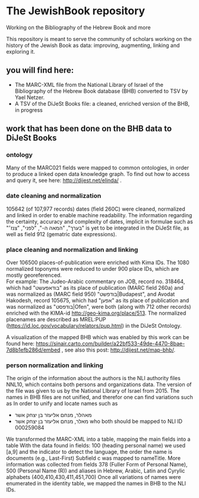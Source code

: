 # The JewishBook repository
Working on the Bibliography of the Hebrew Book and more

This repository is meant to serve the community of scholars working on the history of the Jewish Book as data: improving, augmenting, linking and exploring it. 

## you will find here:
* The MARC-XML file from the National Library of Israel of the Bibliography of the Hebrew Book database (BHB) converted to TSV  by Yael Netzer.
* A TSV of the DiJeSt Books file: a cleaned, enriched version of the BHB, in progress

## work that has been done on the BHB data to DiJeSt Books
### ontology
Many of the MARC021 fields were mapped to common ontologies, in order to produce a linked open data knowledge graph. To find out how to access and query it, see here: http://dijest.net/elinda/ .   

### date cleaning and normalization
105642 (of 107,977 records) dates (field 260C) were cleaned, normalized and linked in order to enable machine readability.  The information regarding the certainty, accuracy and complexity of dates, implicit in  formulae such as "בערך", "המאה ה-", "לפני", "צנז׳" is yet to be integrated in the DiJeSt file, as well as field 912 (gematric date expressions). 
### place cleaning and normalization and linking
Over 106500 places-of-publication were enriched with Kima IDs. The 1080 normalized toponyms were reduced to under 900 place IDs, which are mostly georeferenced.  
For example: The Judeo-Arabic commentary on JOB, record no. 318464, which had "בודאפעשט" as its place of publication (MARC field 260a) and was normalized as (MARC field 950) "בודפשט|Budapest", and Avodat Hakodesh, record 105675, which had "אפען" as its place of publication and was normalized as "בודפסט|Ofen", were both (along with 712 other records) enriched with the KIMA-id http://geo-kima.org/place/513.
The normalized placenames are described as MREL:PUP (https://id.loc.gov/vocabulary/relators/pup.html) in the DiJeSt Ontology.

A visualization of the mapped BHB which was enabled by this work can be found here:
https://sinair.carto.com/builder/a22bf533-49de-4470-8bae-7d8b1efb286d/embed , see also this post: http://dijest.net/map-bhb/.

### person normalization and linking
The origin of the information about the authors is the NLI authority files NNL10, which contains both persons and organizations data.
The version of the file was given to us by the National LIbrary of Israel from 2015.
The names in BHB files are not unified, and therefor one can find variations such as 
In order to unify and locate names such as 	
	
- מאהלר, מנחם אליעזר בן יצחק אשר
- מאלר, מנחם אליעזר בן יצחק אשר
who both should be mapped to NLI ID 000259084

We  transformed the MARC-XML into a table, mapping the main fields into a table
With the data found in fields: 100	(heading personal name) we used [a,9]	and the indicator to detect the language, the order the name is documents (e.g., Last-First)	Subfield c	was mapped to nameTitle. More information was collected from fields 378	(Fuller Form of Personal Name), 500	(Personal Name (R))	 and	aliases in Hebrew, Arabic, Latin and Cyrylic alphabets (400,410,430,411,451,700)
Once all variations of names were enumerated in the identity table, we mapped the names in BHB to the NLI IDs.



